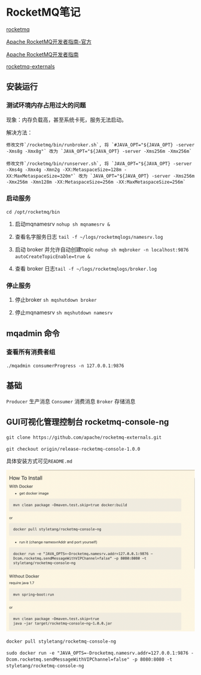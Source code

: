 # RocketMQ笔记

[rocketmq](https://rocketmq.apache.org/)

[Apache RocketMQ开发者指南-官方](https://github.com/apache/rocketmq/tree/rocketmq-all-4.5.1/docs/cn)

[Apache RocketMQ开发者指南](https://www.itmuch.com/books/rocketmq/)

[rocketmq-externals](https://github.com/apache/rocketmq-externals.git)

## 安装运行
### 测试环境内存占用过大的问题

  现象：内存负载高，甚至系统卡死，服务无法启动。

  解决方法：

    修改文件`/rocketmq/bin/runbroker.sh`, 将 `#JAVA_OPT="${JAVA_OPT} -server -Xms8g -Xmx8g"` 改为 `JAVA_OPT="${JAVA_OPT} -server -Xms256m -Xmx256m`

    修改文件`/rocketmq/bin/runserver.sh`, 将 `JAVA_OPT="${JAVA_OPT} -server -Xms4g -Xmx4g -Xmn2g -XX:MetaspaceSize=128m -XX:MaxMetaspaceSize=320m"` 改为 `JAVA_OPT="${JAVA_OPT} -server -Xms256m -Xmx256m -Xmn128m -XX:MetaspaceSize=256m -XX:MaxMetaspaceSize=256m`

### 启动服务
  `cd /opt/rocketmq/bin`

1. 启动mqnamesrv `nohup sh mqnamesrv &`

2. 查看名字服务日志 `tail -f ~/logs/rocketmqlogs/namesrv.log`

3. 启动 broker 并允许自动创建topic `nohup sh mqbroker -n localhost:9876 autoCreateTopicEnable=true &`

4. 查看 broker 日志`tail -f ~/logs/rocketmqlogs/broker.log`

### 停止服务

1. 停止broker `sh mqshutdown broker`

2. 停止mqnamesrv `sh mqshutdown namesrv`

## mqadmin 命令
### 查看所有消费者组

`./mqadmin consumerProgress -n 127.0.0.1:9876`

## 基础

`Producer` 生产消息
`Consumer` 消费消息
`Broker` 存储消息

## GUI可视化管理控制台 rocketmq-console-ng

`git clone https://github.com/apache/rocketmq-externals.git` 

`git checkout origin/release-rocketmq-console-1.0.0`

具体安装方式可见`README.md`

![install.png](install.png)

`docker pull styletang/rocketmq-console-ng`

`sudo docker run -e "JAVA_OPTS=-Drocketmq.namesrv.addr=127.0.0.1:9876 -Dcom.rocketmq.sendMessageWithVIPChannel=false" -p 8080:8080 -t styletang/rocketmq-console-ng`
